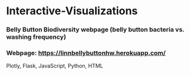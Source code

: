# Interactive-Visualizations
### Belly Button Biodiversity webpage (belly button bacteria vs. washing frequency)
### Webpage: https://linnbellybuttonhw.herokuapp.com/
Plotly, Flask, JavaScript, Python, HTML
